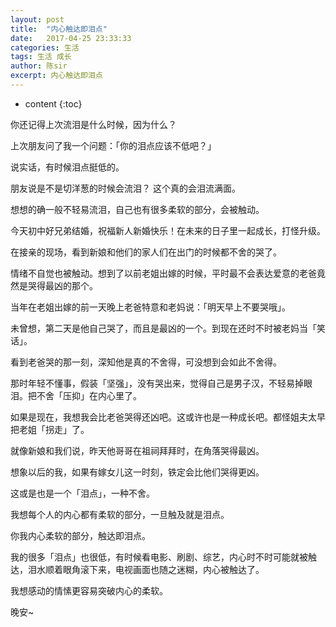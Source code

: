 ```yaml
---
layout: post
title:  "内心触达即泪点"
date:   2017-04-25 23:33:33
categories: 生活
tags: 生活 成长
author: 陈sir
excerpt: 内心触达即泪点
---
```

* content
{:toc}

你还记得上次流泪是什么时候，因为什么？

上次朋友问了我一个问题：「你的泪点应该不低吧？」

说实话，有时候泪点挺低的。

朋友说是不是切洋葱的时候会流泪？
这个真的会泪流满面。

想想的确一般不轻易流泪，自己也有很多柔软的部分，会被触动。

今天初中好兄弟结婚，祝福新人新婚快乐！在未来的日子里一起成长，打怪升级。

在接亲的现场，看到新娘和他们的家人们在出门的时候都不舍的哭了。

情绪不自觉也被触动。想到了以前老姐出嫁的时候，平时最不会表达爱意的老爸竟然是哭得最凶的那个。

当年在老姐出嫁的前一天晚上老爸特意和老妈说：「明天早上不要哭哦」。

未曾想，第二天是他自己哭了，而且是最凶的一个。到现在还时不时被老妈当「笑话」。

看到老爸哭的那一刻，深知他是真的不舍得，可没想到会如此不舍得。

那时年轻不懂事，假装「坚强」，没有哭出来，觉得自己是男子汉，不轻易掉眼泪。把不舍「压抑」在内心里了。

如果是现在，我想我会比老爸哭得还凶吧。这或许也是一种成长吧。都怪姐夫太早把老姐「拐走」了。

就像新娘和我们说，昨天他哥哥在祖祠拜拜时，在角落哭得最凶。

想象以后的我，如果有嫁女儿这一时刻，铁定会比他们哭得更凶。

这或是也是一个「泪点」，一种不舍。

我想每个人的内心都有柔软的部分，一旦触及就是泪点。

你我内心柔软的部分，触达即泪点。

我的很多「泪点」也很低，有时候看电影、刷剧、综艺，内心时不时可能就被触达，泪水顺着眼角滚下来，电视画面也随之迷糊，内心被触达了。

我想感动的情愫更容易突破内心的柔软。

晚安~